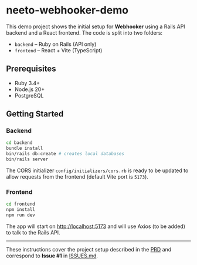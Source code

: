 # neeto-webhooker-demo

This demo project shows the initial setup for **Webhooker** using a Rails API backend and a React frontend. The code is split into two folders:

- `backend` – Ruby on Rails (API only)
- `frontend` – React + Vite (TypeScript)

## Prerequisites

- Ruby 3.4+
- Node.js 20+
- PostgreSQL

## Getting Started

### Backend

```bash
cd backend
bundle install
bin/rails db:create # creates local databases
bin/rails server
```

The CORS initializer `config/initializers/cors.rb` is ready to be updated to allow requests from the frontend (default Vite port is `5173`).

### Frontend

```bash
cd frontend
npm install
npm run dev
```

The app will start on <http://localhost:5173> and will use Axios (to be added) to talk to the Rails API.

---

These instructions cover the project setup described in the [PRD](prd_webhook.md) and correspond to **Issue #1** in [ISSUES.md](ISSUES.md).
